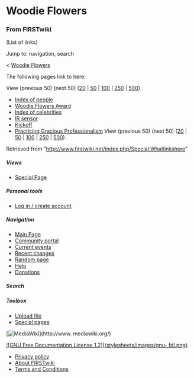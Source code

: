 # Woodie Flowers

### From FIRSTwiki

(List of links)

Jump to: navigation, search

&lt; [Woodie Flowers](/index.php?title=Woodie_Flowers&redirect=no "Woodie
Flowers" )  

The following pages link to here:

View (previous 50) (next 50)
([20](/index.php?title=Special:Whatlinkshere/Woodie_Flowers&limit=20&from=0
"Special:Whatlinkshere/Woodie Flowers" ) |
[50](/index.php?title=Special:Whatlinkshere/Woodie_Flowers&limit=50&from=0
"Special:Whatlinkshere/Woodie Flowers" ) |
[100](/index.php?title=Special:Whatlinkshere/Woodie_Flowers&limit=100&from=0
"Special:Whatlinkshere/Woodie Flowers" ) |
[250](/index.php?title=Special:Whatlinkshere/Woodie_Flowers&limit=250&from=0
"Special:Whatlinkshere/Woodie Flowers" ) |
[500](/index.php?title=Special:Whatlinkshere/Woodie_Flowers&limit=500&from=0
"Special:Whatlinkshere/Woodie Flowers" )).

  * [Index of people](/index.php/Index_of_people "Index of people" )
  * [Woodie Flowers Award](/index.php/Woodie_Flowers_Award "Woodie Flowers Award" )
  * [Index of celebrities](/index.php/Index_of_celebrities "Index of celebrities" )
  * [IR sensor](/index.php/IR_sensor "IR sensor" )
  * [Kickoff](/index.php/Kickoff "Kickoff" )
  * [Practicing Gracious Professionalism](/index.php/Practicing_Gracious_Professionalism "Practicing Gracious Professionalism" )
View (previous 50) (next 50)
([20](/index.php?title=Special:Whatlinkshere/Woodie_Flowers&limit=20&from=0
"Special:Whatlinkshere/Woodie Flowers" ) |
[50](/index.php?title=Special:Whatlinkshere/Woodie_Flowers&limit=50&from=0
"Special:Whatlinkshere/Woodie Flowers" ) |
[100](/index.php?title=Special:Whatlinkshere/Woodie_Flowers&limit=100&from=0
"Special:Whatlinkshere/Woodie Flowers" ) |
[250](/index.php?title=Special:Whatlinkshere/Woodie_Flowers&limit=250&from=0
"Special:Whatlinkshere/Woodie Flowers" ) |
[500](/index.php?title=Special:Whatlinkshere/Woodie_Flowers&limit=500&from=0
"Special:Whatlinkshere/Woodie Flowers" )).

Retrieved from "<http://www.firstwiki.net/index.php/Special:Whatlinkshere>"

##### Views

  * [Special Page](/index.php/Special:Whatlinkshere/Woodie_Flowers)

##### Personal tools

  * [Log in / create account](/index.php?title=Special:Userlogin&returnto=Special:Whatlinkshere)

[](/index.php/Main_Page "Main Page" )

##### Navigation

  * [Main Page](/index.php/Main_Page)
  * [Community portal](/index.php/FIRSTwiki:Community_portal)
  * [Current events](/index.php/Current_events)
  * [Recent changes](/index.php/Special:Recentchanges)
  * [Random page](/index.php/Special:Random)
  * [Help](/index.php/FIRSTwiki:Help)
  * [Donations](/index.php/FIRSTwiki:Site_support)

##### Search



##### Toolbox

  * [Upload file](/index.php/Special:Upload)
  * [Special pages](/index.php/Special:Specialpages)

[![MediaWiki](/skins/common/images/poweredby_mediawiki_88x31.png)](http://www.
mediawiki.org/)

[![GNU Free Documentation License 1.2](/stylesheets/images/gnu-
fdl.png)](http://www.gnu.org/copyleft/fdl.html)

  * [Privacy policy](/index.php/FIRSTwiki:Privacy_policy "FIRSTwiki:Privacy policy" )
  * [About FIRSTwiki](/index.php/FIRSTwiki:About "FIRSTwiki:About" )
  * [Terms and Conditions](/index.php/FIRSTwiki:Terms_and_conditions "FIRSTwiki:Terms and conditions" )

